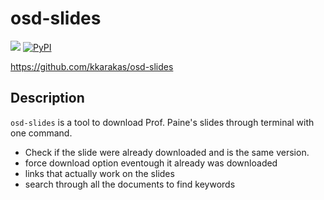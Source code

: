 # osd-slides

[![](https://img.shields.io/badge/project-link-green)](https://github.com/kkarakas/osd-slides)
[![PyPI](https://img.shields.io/pypi/v/osd-slides)](https://pypi.org/project/osd-slides/)

<https://github.com/kkarakas/osd-slides>

## Description

`osd-slides` is a tool to download Prof. Paine's slides through terminal with one command.

- Check if the slide were already downloaded and is the same version.
- force download option eventough it already was downloaded
- links that actually work on the slides
- search through all the documents to find keywords
